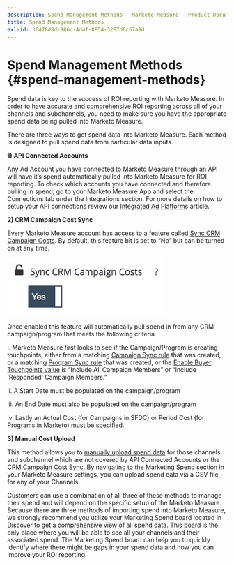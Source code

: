 ```yaml
---
description: Spend Management Methods - Marketo Measure - Product Documentation
title: Spend Management Methods
exl-id: 36478d8d-986c-4d4f-8854-3287d6c57a9d
---
```

# Spend Management Methods {#spend-management-methods}

Spend data is key to the success of ROI reporting with Marketo Measure. In order to have accurate and comprehensive ROI reporting across all of your channels and subchannels, you need to make sure you have the appropriate spend data being pulled into Marketo Measure.

There are three ways to get spend data into Marketo Measure. Each method is designed to pull spend data from particular data inputs.

**1) API Connected Accounts**

Any Ad Account you have connected to Marketo Measure through an API will have it’s spend automatically pulled into Marketo Measure for ROI reporting. To check which accounts you have connected and therefore pulling in spend, go to your Marketo Measure App and select the Connections tab under the Integrations section. For more details on how to setup your API connections review our [Integrated Ad Platforms](/help/api-connections/utilizing-marketo-measures-api-connections/integrated-ad-platforms.md#how-to-connect-ad-platforms) article.

**2) CRM Campaign Cost Sync**

Every Marketo Measure account has access to a feature called [Sync CRM Campaign Costs](/help/marketing-spend/spend-management/crm-campaign-costs.md#availability). By default, this feature bit is set to “No” but can be turned on at any time.

![](assets/spend-management-methods-1.png)

Once enabled this feature will automatically pull spend in from any CRM campaign/program that meets the following criteria

i. Marketo Measure first looks to see if the Campaign/Program is creating touchpoints, either from a matching [Campaign Sync rule](/help/channel-tracking-and-setup/offline-channels/custom-campaign-sync.md) that was created, or a matching [Program Sync rule](/help/marketo-measure-and-marketo/marketo-measure-integrations-with-marketo/marketo-engage-programs-integration.md) that was created, or the [Enable Buyer Touchpoints value](/help/channel-tracking-and-setup/offline-channels/syncing-offline-campaigns.md#how-to-create-a-campaign-and-sync-buyer-touchpoints) is “Include All Campaign Members” or “Include ‘Responded’ Campaign Members.”

ii. A Start Date must be populated on the campaign/program

iii. An End Date must also be populated on the campaign/program

iv. Lastly an Actual Cost (for Campaigns in SFDC) or Period Cost (for Programs in Marketo) must be specified.

**3) Manual Cost Upload**

This method allows you to [manually upload spend data](/help/marketing-spend/spend-management/marketing-channel-costs.md#uploading-marketing-costs) for those channels and subchannel which are not covered by API Connected Accounts or the CRM Campaign Cost Sync. By navigating to the Marketing Spend section in your Marketo Measure settings, you can upload spend data via a CSV file for any of your Channels.

Customers can use a combination of all three of these methods to manage their spend and will depend on the specific setup of the Marketo Measure. Because there are three methods of importing spend into Marketo Measure, we strongly recommend you utilize your Marketing Spend board located in Discover to get a comprehensive view of all spend data. This board is the only place where you will be able to see all your channels and their associated spend. The Marketing Spend board can help you to quickly identify where there might be gaps in your spend data and how you can improve your ROI reporting.
